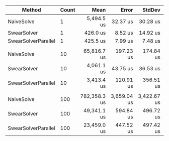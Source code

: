 |              Method | Count |         Mean |       Error |      StdDev |       Median | Ratio |   Gen 0 |   Gen 1 |   Gen 2 | Allocated |
|-------------------- |------ |-------------:|------------:|------------:|-------------:|------:|--------:|--------:|--------:|----------:|
|          NaiveSolve |     1 |   5,494.5 us |    32.37 us |    30.28 us |   5,493.4 us |  1.00 |  7.8125 |  7.8125 |  7.8125 |    179 KB |
|         SwearSolver |     1 |     426.0 us |     8.52 us |    14.92 us |     429.9 us |  0.08 | 46.8750 | 46.8750 | 46.8750 |    493 KB |
| SwearSolverParallel |     1 |     425.5 us |     7.99 us |     7.48 us |     425.1 us |  0.08 | 46.8750 | 46.8750 | 46.8750 |    495 KB |
|                     |       |              |             |             |              |       |         |         |         |           |
|          NaiveSolve |    10 |  65,816.7 us |   197.23 us |   174.84 us |  65,728.8 us |  1.00 |       - |       - |       - |    262 KB |
|         SwearSolver |    10 |   4,061.1 us |    43.75 us |    36.53 us |   4,057.7 us |  0.06 | 93.7500 | 93.7500 | 93.7500 |  4,931 KB |
| SwearSolverParallel |    10 |   3,413.4 us |   120.91 us |   356.51 us |   3,534.5 us |  0.04 | 97.6563 | 97.6563 | 97.6563 |  4,949 KB |
|                     |       |              |             |             |              |       |         |         |         |           |
|          NaiveSolve |   100 | 782,358.3 us | 3,659.04 us | 3,422.67 us | 783,258.8 us |  1.00 |       - |       - |       - |  1,119 KB |
|         SwearSolver |   100 |  49,341.1 us |   594.84 us |   496.72 us |  49,289.2 us |  0.06 |       - |       - |       - | 49,309 KB |
| SwearSolverParallel |   100 |  23,459.0 us |   447.52 us |   497.42 us |  23,386.0 us |  0.03 | 62.5000 | 62.5000 | 62.5000 | 49,637 KB |